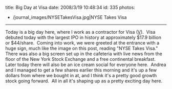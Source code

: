 title: Big Day at Visa
date: 2008/3/19 10:48:34
id: 335
photos:
- /journal_images/NYSETakesVisa.jpg|NYSE Takes Visa
---
Today is a big day here, where I work as a contractor for Visa ([V](http://moneycentral.msn.com/detail/stock_quote?Symbol=V)).  Visa debuted today with the largest IPO in history at approximately $17.9 billion or $44/share.  Coming into work, we were greeted at the entrance with a huge sign, much like the image on this post, reading "NYSE Takes Visa."  There was also a big screen set up in the cafeteria with live news from the floor of the New York Stock Exchange and a free continental breakfast.  Later today there will also be an ice cream social for everyone here.  Andrea and I managed to get a few shares earlier this morning and it's up a few dollars from where we bought in at, and I think it's a pretty good growth stock going forward.  All in all it's shaping up as a pretty exciting day here.
